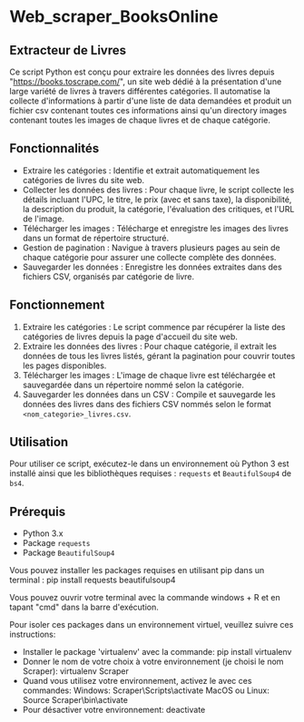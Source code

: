 # Web_scraper_BooksOnline

## Extracteur de Livres

Ce script Python est conçu pour extraire les données des livres depuis "https://books.toscrape.com/", un site web dédié à la présentation d'une large variété de livres à travers différentes catégories. Il automatise la collecte d'informations à partir d'une liste de data demandées et produit un fichier csv contenant toutes ces informations ainsi qu'un directory images contenant toutes les images de chaque livres et de chaque catégorie.

## Fonctionnalités

- Extraire les catégories : Identifie et extrait automatiquement les catégories de livres du site web.
- Collecter les données des livres : Pour chaque livre, le script collecte les détails incluant l'UPC, le titre, le prix (avec et sans taxe), la disponibilité, la description du produit, la catégorie, l'évaluation des critiques, et l'URL de l'image.
- Télécharger les images : Télécharge et enregistre les images des livres dans un format de répertoire structuré.
- Gestion de pagination : Navigue à travers plusieurs pages au sein de chaque catégorie pour assurer une collecte complète des données.
- Sauvegarder les données : Enregistre les données extraites dans des fichiers CSV, organisés par catégorie de livre.

## Fonctionnement

1. Extraire les catégories : Le script commence par récupérer la liste des catégories de livres depuis la page d'accueil du site web.
2. Extraire les données des livres : Pour chaque catégorie, il extrait les données de tous les livres listés, gérant la pagination pour couvrir toutes les pages disponibles.
3. Télécharger les images : L'image de chaque livre est téléchargée et sauvegardée dans un répertoire nommé selon la catégorie.
4. Sauvegarder les données dans un CSV : Compile et sauvegarde les données des livres dans des fichiers CSV nommés selon le format `<nom_categorie>_livres.csv`.

## Utilisation

Pour utiliser ce script, exécutez-le dans un environnement où Python 3 est installé ainsi que les bibliothèques requises : `requests` et `BeautifulSoup4` de `bs4`.

## Prérequis

- Python 3.x
- Package `requests`
- Package `BeautifulSoup4`

Vous pouvez installer les packages requises en utilisant pip dans un terminal : pip install requests beautifulsoup4

Vous pouvez ouvrir votre terminal avec la commande windows + R et en tapant "cmd" dans la barre d'exécution.
  
Pour isoler ces packages dans un environnement virtuel, veuillez suivre ces instructions:
- Installer le package 'virtualenv' avec la commande: pip install virtualenv
- Donner le nom de votre choix à votre environnement (je choisi le nom Scraper): virtualenv Scraper
- Quand vous utilisez votre environnement, activez le avec ces commandes:
Windows: Scraper\Scripts\activate
MacOS ou Linux: Source Scraper\bin\activate
- Pour désactiver votre environnement: deactivate
